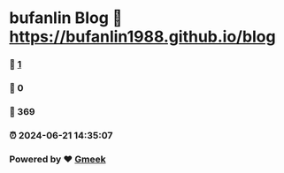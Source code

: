# bufanlin Blog :link: https://bufanlin1988.github.io/blog 
### :page_facing_up: [1](https://bufanlin1988.github.io/blog/tag.html) 
### :speech_balloon: 0 
### :hibiscus: 369 
### :alarm_clock: 2024-06-21 14:35:07 
### Powered by :heart: [Gmeek](https://github.com/Meekdai/Gmeek)
